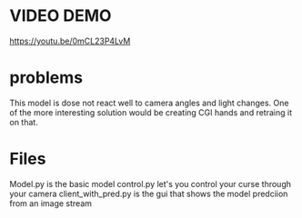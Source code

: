 # VIDEO DEMO
https://youtu.be/0mCL23P4LvM


# problems
This model is dose not react well to camera angles and light changes. One of the more interesting solution would be creating CGI hands and retraing it on that.

# Files
Model.py is the basic model
control.py let's you control your curse through your camera
client_with_pred.py is the gui that shows the model predciion from an image stream
